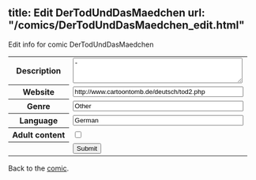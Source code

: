 title: Edit DerTodUndDasMaedchen
url: "/comics/DerTodUndDasMaedchen_edit.html"
---
Edit info for comic DerTodUndDasMaedchen

<form name="comic" action="http://gaepostmail.appspot.com/comic/" method="post">
<table class="comicinfo">
<tr>
<th>Description</th><td><textarea name="description" cols="40" rows="3">-</textarea></td>
</tr>
<tr>
<th>Website</th><td><input type="text" name="url" value="http://www.cartoontomb.de/deutsch/tod2.php" size="40"/></td>
</tr>
<tr>
<th>Genre</th><td><input type="text" name="genre" value="Other" size="40"/></td>
</tr>
<tr>
<th>Language</th><td><input type="text" name="language" value="German" size="40"/></td>
</tr>
<tr>
<th>Adult content</th><td><input type="checkbox" name="adult" value="adult" /></td>
</tr>
<tr>
<th></th><td>
<input type="hidden" name="comic" value="DerTodUndDasMaedchen" />
<input type="submit" name="submit" value="Submit" />
</td>
</tr>
</table>
</form>

Back to the [comic](DerTodUndDasMaedchen.html).
